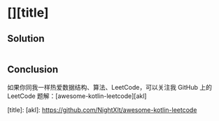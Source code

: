 # [][title]

## Solution


```kotlin

```
## Conclusion

如果你同我一样热爱数据结构、算法、LeetCode，可以关注我 GitHub 上的 LeetCode 题解：[awesome-kotlin-leetcode][akl]



[title]: 
[akl]: https://github.com/NightXlt/awesome-kotlin-leetcode
